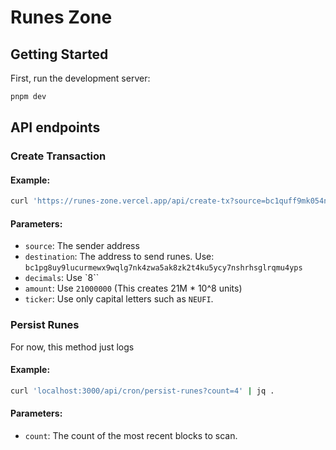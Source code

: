 # Runes Zone

## Getting Started

First, run the development server:

```bash
pnpm dev
```

## API endpoints

### Create Transaction

#### Example:

```sh
curl 'https://runes-zone.vercel.app/api/create-tx?source=bc1quff9mk054nrm0mqadq2h53jy582dukfkezs8h9&destination=bc1pg8uy9lucurmewx9wqlg7nk4zwa5ak8zk2t4ku5ycy7nshrhsglrqmu4yps&decimals=8&amount=21000000&ticker=C' | jq .
```

#### Parameters:

 * `source`: The sender address
 * `destination`: The address to send runes. Use: `bc1pg8uy9lucurmewx9wqlg7nk4zwa5ak8zk2t4ku5ycy7nshrhsglrqmu4yps`
 * `decimals`: Use `8``
 * `amount`: Use `21000000` (This creates 21M * 10^8 units)
 * `ticker`: Use only capital letters such as `NEUFI`. 


### Persist Runes

For now, this method just logs

#### Example:

```sh
curl 'localhost:3000/api/cron/persist-runes?count=4' | jq .
```

#### Parameters:

 * `count`: The count of the most recent blocks to scan.
